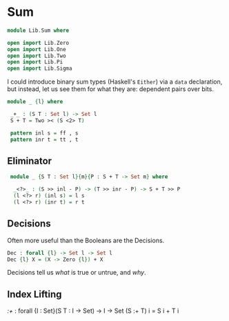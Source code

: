# Sum

```agda
module Lib.Sum where

open import Lib.Zero
open import Lib.One
open import Lib.Two
open import Lib.Pi
open import Lib.Sigma
```

I could introduce binary sum types (Haskell's `Either`)
via a `data` declaration, but instead, let us see them
for what they are: dependent pairs over bits.

```agda
module _ {l} where

 _+_ : (S T : Set l) -> Set l
 S + T = Two >< (S <2> T)

 pattern inl s = ff , s
 pattern inr t = tt , t
```

## Eliminator

```agda
 module _ {S T : Set l}{m}{P : S + T -> Set m} where

  _<?>_ : (S >> inl - P) -> (T >> inr - P) -> S + T >> P
  (l <?> r) (inl s) = l s
  (l <?> r) (inr t) = r t
```


## Decisions

Often more useful than the Booleans are the Decisions.

```agda
Dec : forall {l} -> Set l -> Set l
Dec {l} X = (X -> Zero {l}) + X
```

Decisions tell us *what* is true or untrue, and *why*.


## Index Lifting

_:+_ : forall {I : Set}(S T : I -> Set) -> I -> Set
(S :+ T) i = S i + T i
